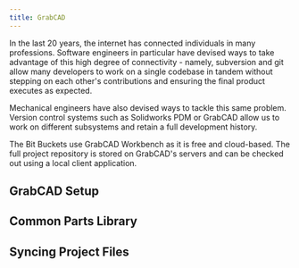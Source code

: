 ```yaml
---
title: GrabCAD
---
```


In the last 20 years, the internet has connected individuals in many professions. Software engineers in particular have devised ways to take advantage of this high degree of connectivity - namely, subversion and git allow many developers to work on a single codebase in tandem without stepping on each other's contributions and ensuring the final product executes as expected.

Mechanical engineers have also devised ways to tackle this same problem. Version control systems such as Solidworks PDM or GrabCAD allow us to work on different subsystems and retain a full development history.

The Bit Buckets use GrabCAD Workbench as it is free and cloud-based. The full project repository is stored on GrabCAD's servers and can be checked out using a local client application.

## GrabCAD Setup


## Common Parts Library


## Syncing Project Files


